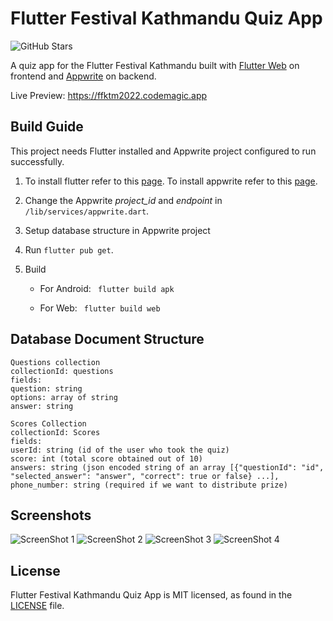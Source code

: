 # Flutter Festival Kathmandu Quiz App
![GitHub Stars](https://img.shields.io/github/stars/lohanidamodar/ffktm2022_quiz?style=social)

A quiz app for the Flutter Festival Kathmandu built with [Flutter Web](https://flutter.dev) on frontend and [Appwrite](https://appwrite.io) on backend.

Live Preview: https://ffktm2022.codemagic.app

## Build Guide

This project needs Flutter installed and Appwrite project configured to run successfully. 
1.  To install flutter refer to this [page](). 
    To install appwrite refer to this [page]().

2. Change the Appwrite *project_id* and *endpoint* in `/lib/services/appwrite.dart`.

3. Setup database structure in Appwrite project 

4. Run `flutter pub get`.

5. Build
   - For Android: 
      ``` flutter build apk```

   - For Web: 
      ``` flutter build web```

## Database Document Structure
```
Questions collection
collectionId: questions
fields: 
question: string
options: array of string
answer: string

Scores Collection
collectionId: Scores
fields:
userId: string (id of the user who took the quiz)
score: int (total score obtained out of 10)
answers: string (json encoded string of an array [{"questionId": "id", "selected_answer": "answer", "correct": true or false} ...],
phone_number: string (required if we want to distribute prize)
```

## Screenshots

![ScreenShot 1](https://raw.github.com/lohanidamodar/ffktm2022_quiz/master/screenshots/1.png)
![ScreenShot 2](https://raw.github.com/lohanidamodar/ffktm2022_quiz/master/screenshots/2.png)
![ScreenShot 3](https://raw.github.com/lohanidamodar/ffktm2022_quiz/master/screenshots/3.png)
![ScreenShot 4](https://raw.github.com/lohanidamodar/ffktm2022_quiz/master/screenshots/4.png)

## License
Flutter Festival Kathmandu Quiz App is MIT licensed, as found in the [LICENSE](LICENSE) file.